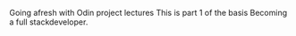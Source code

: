 Going afresh with Odin project lectures
This is part 1 of the basis
Becoming a full stackdeveloper.
